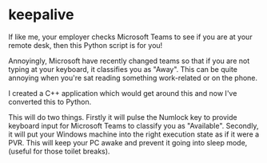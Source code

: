 # keepalive

If like me, your employer checks Microsoft Teams to see if you are at your remote desk, then this Python script is for you!

Annoyingly, Microsoft have recently changed teams so that if you are not typing at your keyboard, it classifies you as "Away". This can be quite annoying when you're sat reading something work-related or on the phone.

I created a C++ application which would get around this and now I've converted this to Python.

This will do two things. Firstly it will pulse the Numlock key to provide keyboard input for Microsoft Teams to classify you as "Available". Secondly, it will put your Windows machine into the right execution state as if it were a PVR. This will keep your PC awake and prevent it going into sleep mode, (useful for those toilet breaks).
